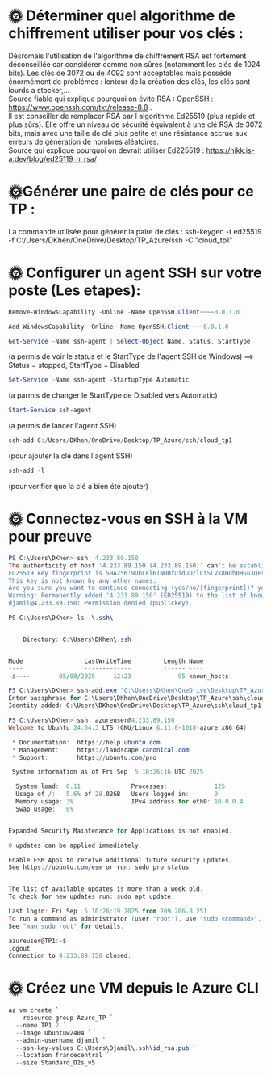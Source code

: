 # 🌞 Déterminer quel algorithme de chiffrement utiliser pour vos clés :
Désromais l'utilisation de l'algorithme de chiffrement RSA est fortement déconseillée car considérer comme non sûres (notamment les clés de 1024 bits). Les clés de 3072 ou de 4092 sont acceptables mais posséde énormément de problémes : lenteur de la création des clés, les clés sont lourds a stocker,...  
Source fiable qui explique pourquoi on évite RSA : OpenSSH : https://www.openssh.com/txt/release-8.8 .  
Il est conseiller de remplacer RSA par l algorithme Ed25519 (plus rapide et plus sûrs). Elle offre un niveau de sécurité équivalent à une clé RSA de 3072 bits, mais avec une taille de clé plus petite et une résistance accrue aux erreurs de génération de nombres aléatoires.  
Source qui explique pourquoi on devrait utiliser Ed225519 : https://nikk.is-a.dev/blog/ed25119_n_rsa/  

# 🌞Générer une paire de clés pour ce TP :
La commande utilisée pour générer la paire de clés : ssh-keygen -t ed25519 -f C:/Users/DKhen/OneDrive/Desktop/TP_Azure/ssh -C "cloud_tp1"

# 🌞 Configurer un agent SSH sur votre poste (Les etapes):
```powershell
Remove-WindowsCapability -Online -Name OpenSSH.Client~~~~0.0.1.0
```
```powershell
Add-WindowsCapability -Online -Name OpenSSH.Client~~~~0.0.1.0
```
```powershell
Get-Service -Name ssh-agent | Select-Object Name, Status, StartType
```
(a permis de voir le status et le StartType de l'agent SSH de Windows) ==> Status = stopped, StartType = Disabled
```powershell
Set-Service -Name ssh-agent -StartupType Automatic
```
(a parmis de changer le StartType de Disabled vers Automatic)
```powershell
Start-Service ssh-agent
```
(a permis de lancer l'agent SSH)
```powershell
ssh-add C:/Users/DKhen/OneDrive/Desktop/TP_Azure/ssh/cloud_tp1
```
(pour ajouter la clé dans l'agent SSH)
```powershell
ssh-add -l
```
(pour verifier que la clé a bien été ajouter)

# 🌞 Connectez-vous en SSH à la VM pour preuve
```powershell
PS C:\Users\DKhen> ssh  4.233.89.150
The authenticity of host '4.233.89.150 (4.233.89.150)' can't be established.
ED25519 key fingerprint is SHA256:9ObLEl6INH0fuiduO/lCiSLVk8Hoh0HSuJQFtsuzzHE.
This key is not known by any other names.
Are you sure you want to continue connecting (yes/no/[fingerprint])? yes
Warning: Permanently added '4.233.89.150' (ED25519) to the list of known hosts.
djamil@4.233.89.150: Permission denied (publickey).
```
```powershell
PS C:\Users\DKhen> ls .\.ssh\


    Directory: C:\Users\DKhen\.ssh


Mode                 LastWriteTime         Length Name
----                 -------------         ------ ----
-a----        05/09/2025     12:23             95 known_hosts
```
```powershell
PS C:\Users\DKhen> ssh-add.exe "C:\Users\DKhen\OneDrive\Desktop\TP_Azure\ssh\cloud_tp1"
Enter passphrase for C:\Users\DKhen\OneDrive\Desktop\TP_Azure\ssh\cloud_tp1:
Identity added: C:\Users\DKhen\OneDrive\Desktop\TP_Azure\ssh\cloud_tp1 (cloud_tp1)
```
```powershell
PS C:\Users\DKhen> ssh  azureuser@4.233.89.150
Welcome to Ubuntu 24.04.3 LTS (GNU/Linux 6.11.0-1018-azure x86_64)

 * Documentation:  https://help.ubuntu.com
 * Management:     https://landscape.canonical.com
 * Support:        https://ubuntu.com/pro

 System information as of Fri Sep  5 10:26:16 UTC 2025

  System load:  0.11              Processes:             125
  Usage of /:   5.6% of 28.02GB   Users logged in:       0
  Memory usage: 3%                IPv4 address for eth0: 10.0.0.4
  Swap usage:   0%


Expanded Security Maintenance for Applications is not enabled.

0 updates can be applied immediately.

Enable ESM Apps to receive additional future security updates.
See https://ubuntu.com/esm or run: sudo pro status


The list of available updates is more than a week old.
To check for new updates run: sudo apt update

Last login: Fri Sep  5 10:26:19 2025 from 209.206.8.251
To run a command as administrator (user "root"), use "sudo <command>".
See "man sudo_root" for details.

azureuser@TP1:~$
logout
Connection to 4.233.89.150 closed.
```
# 🌞 Créez une VM depuis le Azure CLI
```powershell
az vm create `
  --resource-group Azure_TP `
  --name TP1.2 `
  --image Ubuntuw2404 `
  --admin-username djamil `
  --ssh-key-values C:\Users\Djamil\.ssh\id_rsa.pub `
  --location francecentral `
  --size Standard_D2s_v5
```
